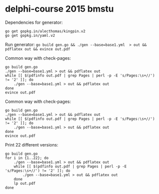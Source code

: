 # delphi-course 2015 bmstu

Dependencies for generator:
```
go get gopkg.in/alecthomas/kingpin.v2
go get gopkg.in/yaml.v2
```

Run generator:
```go build gen.go && ./gen --base=base1.yml  > out && pdflatex out && evince out.pdf```

Common way with check-pages:
```
go build gen.go
./gen --base=base1.yml > out && pdflatex out
while [[ $(pdfinfo out.pdf | grep Pages | perl -p -E 's/Pages:\s+//') != '2' ]]; do
	./gen --base=base1.yml > out && pdflatex out
done
evince out.pdf
```

Common way with check-pages:
```
go build gen.go
./gen --base=base1.yml > out && pdflatex out
while [[ $(pdfinfo out.pdf | grep Pages | perl -p -E 's/Pages:\s+//') != '2' ]]; do
	./gen --base=base1.yml > out && pdflatex out
done
evince out.pdf
```

Print 22 different versions:
```
go build gen.go
for i in {1..22}; do
	./gen --base=base1.yml > out && pdflatex out
	while [[ $(pdfinfo out.pdf | grep Pages | perl -p -E 's/Pages:\s+//') != '2' ]]; do
		./gen --base=base1.yml > out && pdflatex out
	done
	lp out.pdf
done
```